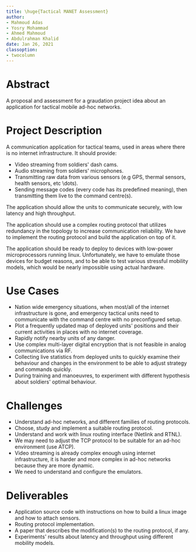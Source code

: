```yaml
---
title: \huge{Tactical MANET Assessment}
author:
- Mahmoud Adas
- Yosry Mohammad
- Ahmed Mahmoud 
- Abdulrahman Khalid
date: Jan 26, 2021
classoption:
- twocolumn
---
```


# Abstract
A proposal and assessment for a graudation project idea about an application for tactical mobile ad-hoc networks.

# Project Description
A communication application for tactical teams, used in areas where there is no internet infrastructure. It should provide:

- Video streaming from soldiers' dash cams.
- Audio streaming from soldiers' microphones. 
- Transmitting raw data from various sensors (e.g GPS, thermal sensors, health sensors, etc \dots).
- Sending message codes (every code has its predefined meaning), then transmitting them live to the command centre(s).

The application should allow the units to communicate securely, with low latency and high throughput.

The application should use a complex routing protocol that utilizes redundancy in the topology to increase communication reliability. We have to implement the routing protocol and build the application on top of it.

The application should be ready to deploy to devices with low-power microprocessors running linux. Unfortunately, we have to emulate those devices for budget reasons, and to be able to test various stressful mobility models, which would be nearly impossible using actual hardware. 

# Use Cases
- Nation wide emergency situations, when most/all of the internet infrastructure is gone, and emergency tactical units need to communicate with the command centre with no preconfigured setup.
- Plot a frequently updated map of deployed units' positions and their current activities in places with no internet coverage.
- Rapidly notify nearby units of any danger.
- Use complex multi-layer digital encryption that is not feasible in analog communications via RF.
- Collecting live statistics from deployed units to quickly examine their behaviour and changes in the environment to be able to adjust strategy and commands quickly.
- During training and manoeuvres, to experiment with different hypothesis about soldiers' optimal behaviour. 

# Challenges
- Understand ad-hoc networks, and different families of routing protocols.
- Choose, study and implement a suitable routing protocol.
- Understand and work with linux routing interface (Netlink and RTNL).
- We may need to adjust the TCP protocol to be suitable for an ad-hoc environment (use ATCP).
- Video streaming is already complex enough using internet infrastructure, it is harder and more complex in ad-hoc networks because they are more dynamic.
- We need to understand and configure the emulators.

# Deliverables
- Application source code with instructions on how to build a linux image and how to attach sensors.
- Routing protocol implementation.
- A paper that describes the modification(s) to the routing protocol, if any.
- Experiments' results about latency and throughput using different mobility models.
